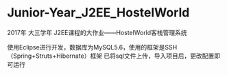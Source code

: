 # Junior-Year_J2EE_HostelWorld
2017年 大三学年 J2EE课程的大作业——HostelWorld客栈管理系统

使用Eclipse进行开发，数据库为MySQL5.6，使用的框架是SSH（Spring+Struts+Hibernate）框架
已将sql文件上传，导入项目后，更改配置即可运行
